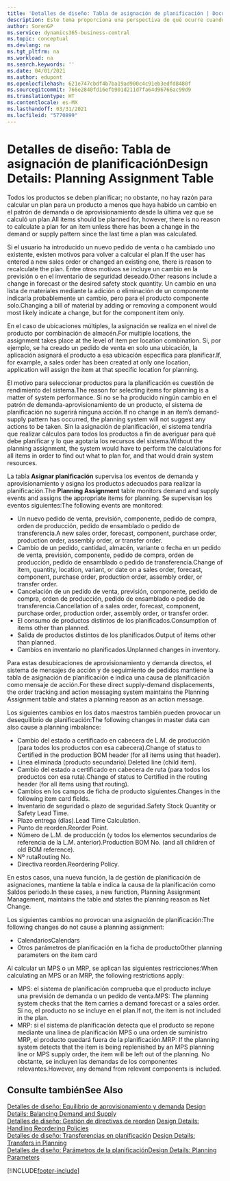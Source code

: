 ```yaml
---
title: 'Detalles de diseño: Tabla de asignación de planificación | Documentos de Microsoft'
description: Este tema proporciona una perspectiva de qué ocurre cuando se modifica la forma en que realiza un plan para un producto.
author: SorenGP
ms.service: dynamics365-business-central
ms.topic: conceptual
ms.devlang: na
ms.tgt_pltfrm: na
ms.workload: na
ms.search.keywords: ''
ms.date: 04/01/2021
ms.author: edupont
ms.openlocfilehash: 621e747cbdf4b7ba19ad900c4c91eb3edfd8480f
ms.sourcegitcommit: 766e2840fd16efb901d211d7fa64d96766ac99d9
ms.translationtype: HT
ms.contentlocale: es-MX
ms.lasthandoff: 03/31/2021
ms.locfileid: "5770899"
---
```

# <a name="design-details-planning-assignment-table"></a><span data-ttu-id="0e5e8-103">Detalles de diseño: Tabla de asignación de planificación</span><span class="sxs-lookup"><span data-stu-id="0e5e8-103">Design Details: Planning Assignment Table</span></span>
<span data-ttu-id="0e5e8-104">Todos los productos se deben planificar; no obstante, no hay razón para calcular un plan para un producto a menos que haya habido un cambio en el patrón de demanda o de aprovisionamiento desde la última vez que se calculó un plan.</span><span class="sxs-lookup"><span data-stu-id="0e5e8-104">All items should be planned for, however, there is no reason to calculate a plan for an item unless there has been a change in the demand or supply pattern since the last time a plan was calculated.</span></span>  

<span data-ttu-id="0e5e8-105">Si el usuario ha introducido un nuevo pedido de venta o ha cambiado uno existente, existen motivos para volver a calcular el plan.</span><span class="sxs-lookup"><span data-stu-id="0e5e8-105">If the user has entered a new sales order or changed an existing one, there is reason to recalculate the plan.</span></span> <span data-ttu-id="0e5e8-106">Entre otros motivos se incluye un cambio en la previsión o en el inventario de seguridad deseado.</span><span class="sxs-lookup"><span data-stu-id="0e5e8-106">Other reasons include a change in forecast or the desired safety stock quantity.</span></span> <span data-ttu-id="0e5e8-107">Un cambio en una lista de materiales mediante la adición o eliminación de un componente indicaría probablemente un cambio, pero para el producto componente solo.</span><span class="sxs-lookup"><span data-stu-id="0e5e8-107">Changing a bill of material by adding or removing a component would most likely indicate a change, but for the component item only.</span></span>  

<span data-ttu-id="0e5e8-108">En el caso de ubicaciones múltiples, la asignación se realiza en el nivel de producto por combinación de almacén.</span><span class="sxs-lookup"><span data-stu-id="0e5e8-108">For multiple locations, the assignment takes place at the level of item per location combination.</span></span> <span data-ttu-id="0e5e8-109">Si, por ejemplo, se ha creado un pedido de venta en solo una ubicación, la aplicación asignará el producto a esa ubicación específica para planificar.</span><span class="sxs-lookup"><span data-stu-id="0e5e8-109">If, for example, a sales order has been created at only one location, application will assign the item at that specific location for planning.</span></span>  

<span data-ttu-id="0e5e8-110">El motivo para seleccionar productos para la planificación es cuestión de rendimiento del sistema.</span><span class="sxs-lookup"><span data-stu-id="0e5e8-110">The reason for selecting items for planning is a matter of system performance.</span></span> <span data-ttu-id="0e5e8-111">Si no se ha producido ningún cambio en el patrón de demanda-aprovisionamiento de un producto, el sistema de planificación no sugerirá ninguna acción.</span><span class="sxs-lookup"><span data-stu-id="0e5e8-111">If no change in an item’s demand-supply pattern has occurred, the planning system will not suggest any actions to be taken.</span></span> <span data-ttu-id="0e5e8-112">Sin la asignación de planificación, el sistema tendría que realizar cálculos para todos los productos a fin de averiguar para qué debe planificar y lo que agotaría los recursos del sistema.</span><span class="sxs-lookup"><span data-stu-id="0e5e8-112">Without the planning assignment, the system would have to perform the calculations for all items in order to find out what to plan for, and that would drain system resources.</span></span>  

<span data-ttu-id="0e5e8-113">La tabla **Asignar planificación** supervisa los eventos de demanda y aprovisionamiento y asigna los productos adecuados para realizar la planificación.</span><span class="sxs-lookup"><span data-stu-id="0e5e8-113">The **Planning Assignment** table monitors demand and supply events and assigns the appropriate items for planning.</span></span> <span data-ttu-id="0e5e8-114">Se supervisan los eventos siguientes:</span><span class="sxs-lookup"><span data-stu-id="0e5e8-114">The following events are monitored:</span></span>  

* <span data-ttu-id="0e5e8-115">Un nuevo pedido de venta, previsión, componente, pedido de compra, orden de producción, pedido de ensamblado o pedido de transferencia.</span><span class="sxs-lookup"><span data-stu-id="0e5e8-115">A new sales order, forecast, component, purchase order, production order, assembly order, or transfer order.</span></span>  
* <span data-ttu-id="0e5e8-116">Cambio de un pedido, cantidad, almacén, variante o fecha en un pedido de venta, previsión, componente, pedido de compra, orden de producción, pedido de ensamblado o pedido de transferencia.</span><span class="sxs-lookup"><span data-stu-id="0e5e8-116">Change of item, quantity, location, variant, or date on a sales order, forecast, component, purchase order, production order, assembly order, or transfer order.</span></span>  
* <span data-ttu-id="0e5e8-117">Cancelación de un pedido de venta, previsión, componente, pedido de compra, orden de producción, pedido de ensamblado o pedido de transferencia.</span><span class="sxs-lookup"><span data-stu-id="0e5e8-117">Cancellation of a sales order, forecast, component, purchase order, production order, assembly order, or transfer order.</span></span>  
* <span data-ttu-id="0e5e8-118">El consumo de productos distintos de los planificados.</span><span class="sxs-lookup"><span data-stu-id="0e5e8-118">Consumption of items other than planned.</span></span>  
* <span data-ttu-id="0e5e8-119">Salida de productos distintos de los planificados.</span><span class="sxs-lookup"><span data-stu-id="0e5e8-119">Output of items other than planned.</span></span>  
* <span data-ttu-id="0e5e8-120">Cambios en inventario no planificados.</span><span class="sxs-lookup"><span data-stu-id="0e5e8-120">Unplanned changes in inventory.</span></span>  

<span data-ttu-id="0e5e8-121">Para estas desubicaciones de aprovisionamiento y demanda directos, el sistema de mensajes de acción y de seguimiento de pedidos mantiene la tabla de asignación de planificación e indica una causa de planificación como mensaje de acción.</span><span class="sxs-lookup"><span data-stu-id="0e5e8-121">For these direct supply-demand displacements, the order tracking and action messaging system maintains the Planning Assignment table and states a planning reason as an action message.</span></span>  

<span data-ttu-id="0e5e8-122">Los siguientes cambios en los datos maestros también pueden provocar un desequilibrio de planificación:</span><span class="sxs-lookup"><span data-stu-id="0e5e8-122">The following changes in master data can also cause a planning imbalance:</span></span>  

* <span data-ttu-id="0e5e8-123">Cambio del estado a certificado en cabecera de L.M. de producción (para todos los productos con esa cabecera).</span><span class="sxs-lookup"><span data-stu-id="0e5e8-123">Change of status to Certified in the production BOM header (for all items using that header).</span></span>  
* <span data-ttu-id="0e5e8-124">Línea eliminada (producto secundario).</span><span class="sxs-lookup"><span data-stu-id="0e5e8-124">Deleted line (child item).</span></span>  
* <span data-ttu-id="0e5e8-125">Cambio del estado a certificado en cabecera de ruta (para todos los productos con esa ruta).</span><span class="sxs-lookup"><span data-stu-id="0e5e8-125">Change of status to Certified in the routing header (for all items using that routing).</span></span>  
* <span data-ttu-id="0e5e8-126">Cambios en los campos de ficha de producto siguientes.</span><span class="sxs-lookup"><span data-stu-id="0e5e8-126">Changes in the following item card fields.</span></span>  
* <span data-ttu-id="0e5e8-127">Inventario de seguridad o plazo de seguridad.</span><span class="sxs-lookup"><span data-stu-id="0e5e8-127">Safety Stock Quantity or Safety Lead Time.</span></span>  
* <span data-ttu-id="0e5e8-128">Plazo entrega (días).</span><span class="sxs-lookup"><span data-stu-id="0e5e8-128">Lead Time Calculation.</span></span>  
* <span data-ttu-id="0e5e8-129">Punto de reorden.</span><span class="sxs-lookup"><span data-stu-id="0e5e8-129">Reorder Point.</span></span>  
* <span data-ttu-id="0e5e8-130">Número de L.M. de producción (y todos los elementos secundarios de referencia de la L.M. anterior).</span><span class="sxs-lookup"><span data-stu-id="0e5e8-130">Production BOM No. (and all children of old BOM reference).</span></span>  
* <span data-ttu-id="0e5e8-131">Nº ruta</span><span class="sxs-lookup"><span data-stu-id="0e5e8-131">Routing No.</span></span>  
* <span data-ttu-id="0e5e8-132">Directiva reorden.</span><span class="sxs-lookup"><span data-stu-id="0e5e8-132">Reordering Policy.</span></span>  

<span data-ttu-id="0e5e8-133">En estos casos, una nueva función, la de gestión de planificación de asignaciones, mantiene la tabla e indica la causa de la planificación como Saldos periodo.</span><span class="sxs-lookup"><span data-stu-id="0e5e8-133">In these cases, a new function, Planning Assignment Management, maintains the table and states the planning reason as Net Change.</span></span>  

<span data-ttu-id="0e5e8-134">Los siguientes cambios no provocan una asignación de planificación:</span><span class="sxs-lookup"><span data-stu-id="0e5e8-134">The following changes do not cause a planning assignment:</span></span>  

* <span data-ttu-id="0e5e8-135">Calendarios</span><span class="sxs-lookup"><span data-stu-id="0e5e8-135">Calendars</span></span>  
* <span data-ttu-id="0e5e8-136">Otros parámetros de planificación en la ficha de producto</span><span class="sxs-lookup"><span data-stu-id="0e5e8-136">Other planning parameters on the item card</span></span>  

<span data-ttu-id="0e5e8-137">Al calcular un MPS o un MRP, se aplican las siguientes restricciones:</span><span class="sxs-lookup"><span data-stu-id="0e5e8-137">When calculating an MPS or an MRP, the following restrictions apply:</span></span>  

* <span data-ttu-id="0e5e8-138">MPS: el sistema de planificación comprueba que el producto incluye una previsión de demanda o un pedido de venta.</span><span class="sxs-lookup"><span data-stu-id="0e5e8-138">MPS: The planning system checks that the item carries a demand forecast or a sales order.</span></span> <span data-ttu-id="0e5e8-139">Si no, el producto no se incluye en el plan.</span><span class="sxs-lookup"><span data-stu-id="0e5e8-139">If not, the item is not included in the plan.</span></span>  
* <span data-ttu-id="0e5e8-140">MRP: si el sistema de planificación detecta que el producto se repone mediante una línea de planificación MPS o una orden de suministro MRP, el producto quedará fuera de la planificación.</span><span class="sxs-lookup"><span data-stu-id="0e5e8-140">MRP: If the planning system detects that the item is being replenished by an MPS planning line or MPS supply order, the item will be left out of the planning.</span></span> <span data-ttu-id="0e5e8-141">No obstante, se incluyen las demandas de los componentes relevantes.</span><span class="sxs-lookup"><span data-stu-id="0e5e8-141">However, any demand from relevant components is included.</span></span>  

## <a name="see-also"></a><span data-ttu-id="0e5e8-142">Consulte también</span><span class="sxs-lookup"><span data-stu-id="0e5e8-142">See Also</span></span>  
<span data-ttu-id="0e5e8-143">[Detalles de diseño: Equilibrio de aprovisionamiento y demanda](design-details-balancing-demand-and-supply.md) </span><span class="sxs-lookup"><span data-stu-id="0e5e8-143">[Design Details: Balancing Demand and Supply](design-details-balancing-demand-and-supply.md) </span></span>  
<span data-ttu-id="0e5e8-144">[Detalles de diseño: Gestión de directivas de reorden](design-details-handling-reordering-policies.md) </span><span class="sxs-lookup"><span data-stu-id="0e5e8-144">[Design Details: Handling Reordering Policies](design-details-handling-reordering-policies.md) </span></span>  
<span data-ttu-id="0e5e8-145">[Detalles de diseño: Transferencias en planificación](design-details-transfers-in-planning.md) </span><span class="sxs-lookup"><span data-stu-id="0e5e8-145">[Design Details: Transfers in Planning](design-details-transfers-in-planning.md) </span></span>  
[<span data-ttu-id="0e5e8-146">Detalles de diseño: Parámetros de la planificación</span><span class="sxs-lookup"><span data-stu-id="0e5e8-146">Design Details: Planning Parameters</span></span>](design-details-planning-parameters.md)  


[!INCLUDE[footer-include](includes/footer-banner.md)]